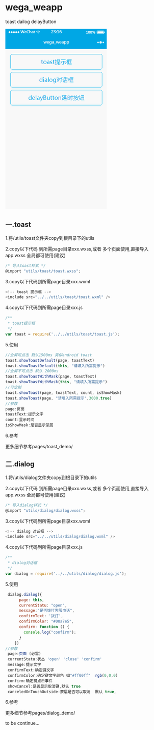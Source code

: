 # wega_weapp

   toast   dailog   delayButton  

![wege_weapp_1.gif](https://github.com/LinweiJ/wega_weapp/blob/master/screen_shot/wege_weapp_1.gif)



## 一.toast

1.将/utils/toast文件夹copy到根目录下的utils

2.copy以下代码 到所需page目录xxx.wxss,或者 多个页面使用,直接导入app.wxss 全局都可使用(建议)

```js
/* 导入toast样式 */
@import "utils/toast/toast.wxss";
```

3.copy以下代码到所需page目录xxx.wxml

```js
<!-- toast 提示框 -->
<include src="../../utils/toast/toast.wxml" />
```

4.copy以下代码到所需page目录xxx.js

```js
/**
 * toast提示框
 */
var toast = require('../../utils/toast/toast.js');
```

5.使用

```js
//全屏可点击 默认1500ms 类似android toast
toast.showToastDefault(page, toastText)
toast.showToastDefault(this, "请填入所需提示")
//全屏不可点击 默认 2000ms
toast.showToastWithMask(page, toastText)
toast.showToastWithMask(this, "请填入所需提示")
//可定制 
toast.showToast(page, toastText, count, isShowMask)
toast.showToast(page, "请填入所需提示",3000,true)
//参数
page:页面
toastText:提示文字
count:显示时间
isShowMask:是否显示蒙层
```

6.参考

更多细节参考pages/toast_demo/

## 二.dialog

1.将/utils/dialog文件夹copy到根目录下的utils

2.copy以下代码 到所需page目录xxx.wxss,或者 多个页面使用,直接导入app.wxss 全局都可使用(建议)

```js
/* 导入dialog样式 */
@import "utils/dialog/dialog.wxss";
```

3.copy以下代码到所需page目录xxx.wxml

```js
<!-- dialog 对话框 -->
<include src="../../utils/dialog/dialog.wxml" />
```

4.copy以下代码到所需page目录xxx.js

```js
/**
 * dialog对话框
 */
var dialog = require('../../utils/dialog/dialog.js');
```

5.使用

```js
 dialog.dialog({
      page: this,
      currentStatu: "open",
      message:"是否拨打客服电话",
      confirmText: '拨打',
      confirmColor: "#00a7e5",
      confirm: function () {
        console.log("confirm");
      }
    })
//参数
 page:页面 (必需)
 currentStatu:状态 'open' 'close' 'confirm'
 message:提示文字
 confirmText:确定键文字
 confirmColor:确定键文字颜色 如"#ff00ff"  rgb(0,0,0)
 confirm:确定键点击事件 
 showCancel:是否显示取消键,默认 true
 canceledOnTouchOutside:蒙层是否可以取消  默认 true,
```

6.参考

更多细节参考pages/dialog_demo/



 to be continue...



















